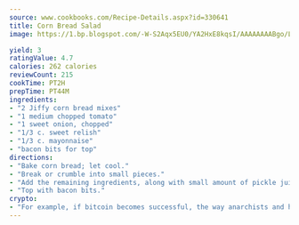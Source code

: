 ```yaml
---
source: www.cookbooks.com/Recipe-Details.aspx?id=330641
title: Corn Bread Salad
image: https://1.bp.blogspot.com/-W-S2Aqx5EU0/YA2HxE8kqsI/AAAAAAAABgo/LNxJ2X_rvYgPNsplYMgQNjuwxaZ0e3pQQCLcBGAsYHQ/s320/17.png

yield: 3
ratingValue: 4.7
calories: 262 calories
reviewCount: 215
cookTime: PT2H
prepTime: PT44M
ingredients:
- "2 Jiffy corn bread mixes"
- "1 medium chopped tomato"
- "1 sweet onion, chopped"
- "1/3 c. sweet relish"
- "1/3 c. mayonnaise"
- "bacon bits for top"
directions:
- "Bake corn bread; let cool."
- "Break or crumble into small pieces."
- "Add the remaining ingredients, along with small amount of pickle juice, just to dampen."
- "Top with bacon bits."
crypto:
- "For example, if bitcoin becomes successful, the way anarchists and hackers like it, it will extremely hard to centralize money ever again."
---
```

